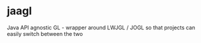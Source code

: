 # jaagl
Java API agnostic GL - wrapper around LWJGL / JOGL so that projects can easily switch between the two
